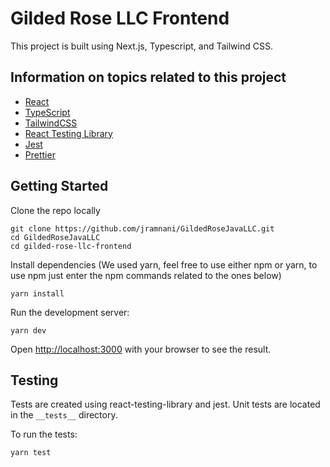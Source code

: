 # Gilded Rose LLC Frontend

This project is built using Next.js, Typescript, and Tailwind CSS.

## Information on topics related to this project

- [React](https://reactjs.org/)
- [TypeScript](https://www.typescriptlang.org/)
- [TailwindCSS](https://tailwindcss.com/docs/guides/nextjs)
- [React Testing Library](https://testing-library.com/docs/react-testing-library/intro/)
- [Jest](https://jestjs.io/docs/getting-started)
- [Prettier](https://prettier.io/docs/en/options.html)

## Getting Started

Clone the repo locally

```
git clone https://github.com/jramnani/GildedRoseJavaLLC.git
cd GildedRoseJavaLLC
cd gilded-rose-llc-frontend
```

Install dependencies (We used yarn, feel free to use either npm or yarn, to use npm just enter the npm commands related to the ones below)

```
yarn install

```

Run the development server:

```
yarn dev
```

Open [http://localhost:3000](http://localhost:3000) with your browser to see the result.

## Testing

Tests are created using react-testing-library and jest. Unit tests are located in the `__tests__` directory.

To run the tests:

```
yarn test

```
